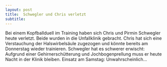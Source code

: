 ```yaml
---
layout: post
title:  Schwegler und Chris verletzt
subtitle:  
---
```


Bei einem Kopfballduell im Training haben sich Chris und Pirmin Schwegler heute verletzt. Beide wurden in die Unfallklinik gebracht. Chris hat sich eine Verstauchung der Halswirbelsäule zugezogen und könnte bereits am Donnerstag wieder trainieren. Schwegler hat es schwerer erwischt: Aufgrund einer Gehirnerschütterung und Jochbogenprellung muss er heute Nacht in der Klinik bleiben. Einsatz am Samstag: Unwahrscheinlich...


